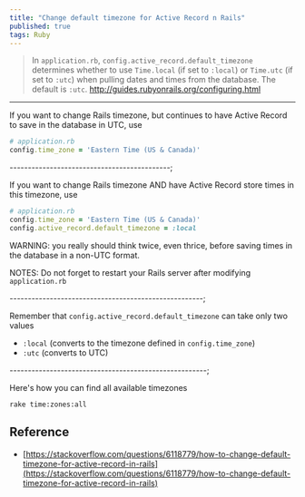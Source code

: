 ```yaml
---
title: "Change default timezone for Active Record n Rails"
published: true
tags: Ruby
---
```


> In `application.rb`, `config.active_record.default_timezone` determines whether
> to use `Time.local` (if set to `:local`) or `Time.utc` (if set to `:utc`) when
> pulling dates and times from the database. The default is `:utc`.
> http://guides.rubyonrails.org/configuring.html

---------------------------------------
If you want to change Rails timezone, but continues to have Active Record to
save in the database in UTC, use

```ruby
# application.rb
config.time_zone = 'Eastern Time (US & Canada)'
```

--------------------------------------------;

If you want to change Rails timezone AND have Active Record store times in this
timezone, use

```ruby
# application.rb
config.time_zone = 'Eastern Time (US & Canada)'
config.active_record.default_timezone = :local
```

WARNING: you really should think twice, even thrice, before saving times in the
database in a non-UTC format.

NOTES: Do not forget to restart your Rails server after modifying
`application.rb`

-----------------------------------------------------;

Remember that `config.active_record.default_timezone` can take only two values

- `:local` (converts to the timezone defined in `config.time_zone`)
- `:utc` (converts to UTC)

------------------------------------------------------;

Here's how you can find all available timezones

```shell
rake time:zones:all
```

## Reference

- [https://stackoverflow.com/questions/6118779/how-to-change-default-timezone-for-active-record-in-rails](https://stackoverflow.com/questions/6118779/how-to-change-default-timezone-for-active-record-in-rails)